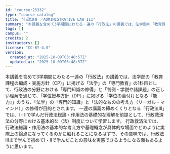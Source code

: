 ```yaml
---
id: "course:25332"
type: "course-catalog"
title: "行政法Ⅲ ／ADMINISTRATIVE LAW III"
summary: "本講義を含めて3学期間にわたる一連の「行政法」の講義では、法学部の「教育課程の編成・実施方針（CP）」に掲げる「法学」の「専門教育」の1科目として、行政法の分野における「専門知識の修得」と「判例・学説や諸課題」の正しい理解を通じて、「学位授…"
tags: []
campus: ""
credits: 2
instructors: []
license: "CC-BY-4.0"
version:
  created_at: "2025-10-09T03:48:57Z"
  updated_at: "2025-10-09T03:48:57Z"
---
```

本講義を含めて3学期間にわたる一連の「行政法」の講義では、法学部の「教育課程の編成・実施方針（CP）」に掲げる「法学」の「専門教育」の1科目として、行政法の分野における「専門知識の修得」と「判例・学説や諸課題」の正しい理解を通じて、「学位授与方針（DP）」に掲げる「学位の裏付けとなる『能力』」のうち、「法学」の「専門的知識」と「法的なものの考え方（リーガル・マインド）」の修得が目的とされます。 一連の講義の締めくくりとなる「行政法Ⅲ」では、Ⅰ・Ⅱで学んだ行政法総論・作用法の基礎的な理解を前提として、行政救済法の分野における基本的な（法）制度について学習します。 行政救済法では、行政法総論・作用法の基本的な考え方や基礎概念が具体的な場面でどのように実際上の論点になってくるのかに触れることになるはずで、その意味では、行政法Ⅲまで学んで初めてⅠ・Ⅱで学んだことの意味を実感できるようになる面もあるように思います。
